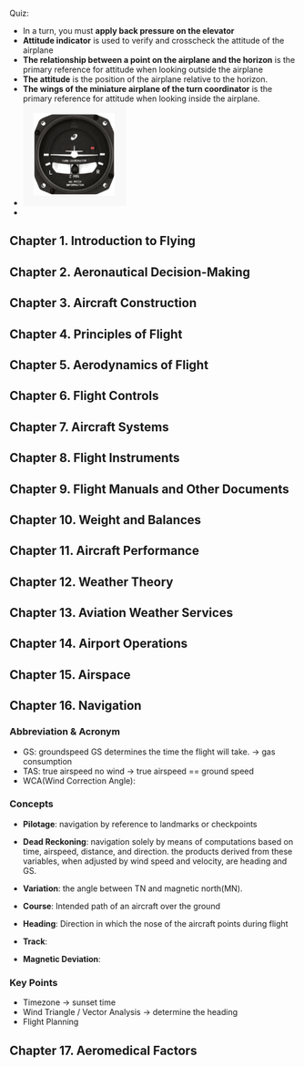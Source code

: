 
Quiz: 
* In a turn, you must **apply back pressure on the elevator**
* **Attitude indicator** is used to verify and crosscheck the attitude of the airplane
* **The relationship between a point on the airplane and the horizon** is the primary reference for attitude when looking outside the airplane
* **The attitude** is the position of the airplane relative to the horizon.
* **The wings of the miniature airplane of the turn coordinator** is the primary reference for attitude when looking inside the airplane.
* ![turn-coordinator](./screenshot/turn-coordinator.png)
* 

## Chapter 1. Introduction to Flying
## Chapter 2. Aeronautical Decision-Making
## Chapter 3. Aircraft Construction
## Chapter 4. Principles of Flight
## Chapter 5. Aerodynamics of Flight
## Chapter 6. Flight Controls
## Chapter 7. Aircraft Systems
## Chapter 8. Flight Instruments
## Chapter 9. Flight Manuals and Other Documents
## Chapter 10. Weight and Balances
## Chapter 11. Aircraft Performance
## Chapter 12. Weather Theory
## Chapter 13. Aviation Weather Services
## Chapter 14. Airport Operations
## Chapter 15. Airspace
## Chapter 16. Navigation

### Abbreviation & Acronym
* GS: groundspeed GS determines the time the flight will take. -> gas consumption
* TAS: true airspeed no wind -> true airspeed == ground speed
* WCA(Wind Correction Angle):  
### Concepts 
* **Pilotage**: navigation by reference to landmarks or checkpoints
* **Dead Reckoning**: navigation solely by means of computations based on time, airspeed, distance, and direction. the products derived from these variables, when adjusted by wind speed and velocity, are heading and GS.  
* **Variation**: the angle between TN and magnetic north(MN).
* **Course**: Intended path of an aircraft over the ground
* **Heading**: Direction in which the nose of the aircraft points during flight
* **Track**: 


* **Magnetic Deviation**:  
### Key Points
* Timezone -> sunset time
* Wind Triangle / Vector Analysis -> determine the heading 
* Flight Planning



## Chapter 17. Aeromedical Factors
